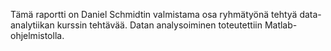 Tämä raportti on Daniel Schmidtin valmistama osa ryhmätyönä tehtyä data-analytiikan kurssin tehtävää. Datan analysoiminen toteutettiin Matlab-ohjelmistolla.
